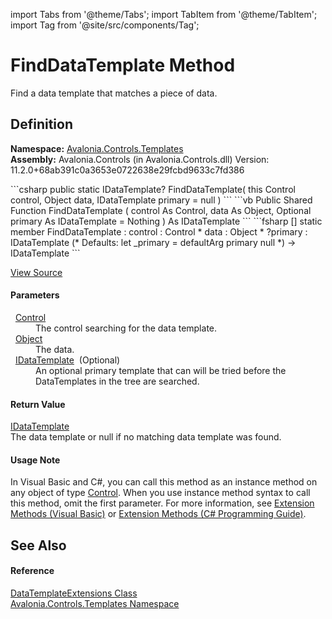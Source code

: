 import Tabs from '@theme/Tabs'; 
import TabItem from '@theme/TabItem'; 
import Tag from '@site/src/components/Tag'; 

# FindDataTemplate Method


Find a data template that matches a piece of data.



## Definition
**Namespace:** <a href="N_Avalonia_Controls_Templates">Avalonia.Controls.Templates</a>  
**Assembly:** Avalonia.Controls (in Avalonia.Controls.dll) Version: 11.2.0+68ab391c0a3653e0722638e29fcbd9633c7fd386

<Tabs groupId="api-code-preview">
<TabItem value="csharp" label="C#">
```csharp
public static IDataTemplate? FindDataTemplate(
	this Control control,
	Object data,
	IDataTemplate primary = null
)
```
</TabItem>
<TabItem value="vb" label="VB">
```vb
<ExtensionAttribute>
Public Shared Function FindDataTemplate ( 
	control As Control,
	data As Object,
	Optional primary As IDataTemplate = Nothing
) As IDataTemplate
```
</TabItem>
<TabItem value="fsharp" label="F#">
```fsharp
[<ExtensionAttribute>]
static member FindDataTemplate : 
        control : Control * 
        data : Object * 
        ?primary : IDataTemplate 
(* Defaults:
        let _primary = defaultArg primary null
*)
-> IDataTemplate 
```
</TabItem>
</Tabs>



<a href="https://github.com/AvaloniaUI/Avalonia/tree/master/srcAvalonia.Controls/Templates/DataTemplateExtensions.cs#L24" title="View the source code">View Source</a>



#### Parameters
<dl><dt>  <a href="T_Avalonia_Controls_Control">Control</a></dt><dd>The control searching for the data template.</dd><dt>  <a href="https://learn.microsoft.com/dotnet/api/system.object" target="_blank" rel="noopener noreferrer">Object</a></dt><dd>The data.</dd><dt>  <a href="T_Avalonia_Controls_Templates_IDataTemplate">IDataTemplate</a>  (Optional)</dt><dd>An optional primary template that can will be tried before the DataTemplates in the tree are searched.</dd></dl>

#### Return Value
<a href="T_Avalonia_Controls_Templates_IDataTemplate">IDataTemplate</a>  
The data template or null if no matching data template was found.

#### Usage Note
In Visual Basic and C#, you can call this method as an instance method on any object of type <a href="T_Avalonia_Controls_Control">Control</a>. When you use instance method syntax to call this method, omit the first parameter. For more information, see <a href="https://docs.microsoft.com/dotnet/visual-basic/programming-guide/language-features/procedures/extension-methods" target="_blank" rel="noopener noreferrer">Extension Methods (Visual Basic)</a> or <a href="https://docs.microsoft.com/dotnet/csharp/programming-guide/classes-and-structs/extension-methods" target="_blank" rel="noopener noreferrer">Extension Methods (C# Programming Guide)</a>.

## See Also


#### Reference
<a href="T_Avalonia_Controls_Templates_DataTemplateExtensions">DataTemplateExtensions Class</a>  
<a href="N_Avalonia_Controls_Templates">Avalonia.Controls.Templates Namespace</a>  
